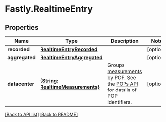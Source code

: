 # Fastly.RealtimeEntry

## Properties

Name | Type | Description | Notes
------------ | ------------- | ------------- | -------------
**recorded** | [**RealtimeEntryRecorded**](RealtimeEntryRecorded.md) |  | [optional] 
**aggregated** | [**RealtimeEntryAggregated**](RealtimeEntryAggregated.md) |  | [optional] 
**datacenter** | [**{String: RealtimeMeasurements}**](RealtimeMeasurements.md) | Groups [measurements](#measurements-data-model) by POP. See the [POPs API](https://www.fastly.com/documentation/reference/api/utils/pops/) for details of POP identifiers. | [optional] 


[[Back to API list]](../../README.md#endpoints) [[Back to README]](../../README.md)
